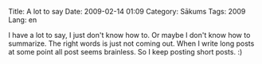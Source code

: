 Title: A lot to say
Date: 2009-02-14 01:09
Category: Sākums
Tags: 2009
Lang: en

I have a lot to say, I just don't know how to. Or maybe I don't know how to summarize. The right words is just not coming out. When I write long posts at some point all post seems brainless. So I keep posting short posts. :)
